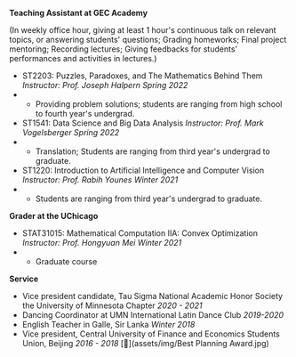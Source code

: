 **Teaching Assistant at GEC Academy**

(In weekly office hour, giving at least 1 hour's continuous talk on relevant topics, or answering students' questions; Grading homeworks; Final project mentoring; Recording lectures; Giving feedbacks for students' performances and activities in lectures.)
* ST2203: Puzzles, Paradoxes, and The Mathematics Behind Them *Instructor: Prof. Joseph Halpern     Spring 2022*
* * Providing problem solutions; students are ranging from high school to fourth year's undergrad.
* ST1541: Data Science and Big Data Analysis *Instructor: Prof. Mark Vogelsberger     Spring 2022*
* * Translation; Students are ranging from third year's undergrad to graduate. 
* ST1220: Introduction to Artificial Intelligence and Computer Vision *Instructor: Prof. Rabih Younes     Winter 2021*
* * Students are ranging from third year's undergrad to graduate. 

**Grader at the UChicago**
* STAT31015: Mathematical Computation IIA: Convex Optimization *Instructor: Prof. Hongyuan Mei     Winter 2021*
* * Graduate course 

**Service**
* Vice president candidate, Tau Sigma National Academic Honor Society the University of Minnesota Chapter *2020 - 2021*
* Dancing Coordinator at UMN International Latin Dance Club *2019-2020*
* English Teacher in Galle, Sir Lanka *Winter 2018*
* Vice president, Central University of Finance and Economics Students Union, Beijing *2016 - 2018* [📄](assets/img/Best Planning Award.jpg)
